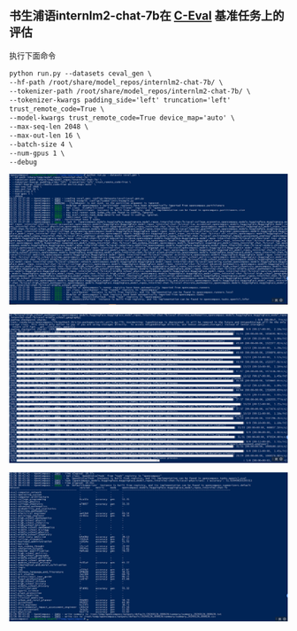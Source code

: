 ## 书生浦语internlm2-chat-7b在 [C-Eval](https://cevalbenchmark.com/index.html#home) 基准任务上的评估

执行下面命令

```
python run.py --datasets ceval_gen \
--hf-path /root/share/model_repos/internlm2-chat-7b/ \
--tokenizer-path /root/share/model_repos/internlm2-chat-7b/ \
--tokenizer-kwargs padding_side='left' truncation='left' trust_remote_code=True \
--model-kwargs trust_remote_code=True device_map='auto' \
--max-seq-len 2048 \
--max-out-len 16 \
--batch-size 4 \
--num-gpus 1 \
--debug
```

![1706196483864](assets/1706196483864.png)

![1706199076518](assets/1706199076518.png)

![1706201101837](assets/1706201101837.png)

